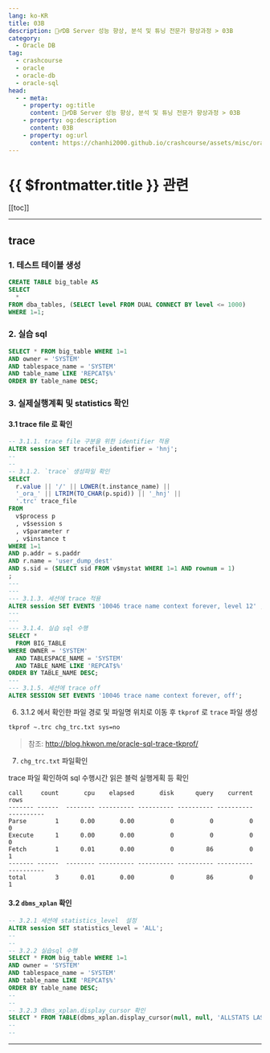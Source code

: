 ```yaml
---
lang: ko-KR
title: 03B
description: 🙆‍♂️DB Server 성능 향상, 분석 및 튜닝 전문가 향상과정 > 03B
category:
  - Oracle DB
tag: 
  - crashcourse
  - oracle
  - oracle-db
  - oracle-sql
head:
  - - meta:
    - property: og:title
      content: 🙆‍♂️DB Server 성능 향상, 분석 및 튜닝 전문가 향상과정 > 03B
    - property: og:description
      content: 03B
    - property: og:url
      content: https://chanhi2000.github.io/crashcourse/assets/misc/oracle-sql-db-tuning/03b.html
---
```


# {{ $frontmatter.title }} 관련

[[toc]]

---

## trace

### 1. 테스트 테이블 생성

```sql
CREATE TABLE big_table AS 
SELECT 
  * 
FROM dba_tables, (SELECT level FROM DUAL CONNECT BY level <= 1000)
WHERE 1=1;
```


### 2. 실습 sql

```sql
SELECT * FROM big_table WHERE 1=1
AND owner = 'SYSTEM'
AND tablespace_name = 'SYSTEM'
AND table_name LIKE 'REPCAT$%'
ORDER BY table_name DESC;
```

### 3. 실제실행계획 및 statistics 확인

#### 3.1 trace file 로 확인


```sql
-- 3.1.1. trace file 구분을 위한 identifier 적용
ALTER session SET tracefile_identifier = 'hnj';
--
--
-- 3.1.2. `trace` 생성파일 확인
SELECT 
  r.value || '/' || LOWER(t.instance_name) || 
  '_ora_' || LTRIM(TO_CHAR(p.spid)) || '_hnj' || 
  '.trc' trace_file
FROM 
  v$process p
  , v$session s
  , v$parameter r
  , v$instance t
WHERE 1=1
AND p.addr = s.paddr
AND r.name = 'user_dump_dest'
AND s.sid = (SELECT sid FROM v$mystat WHERE 1=1 AND rownum = 1)
; 
---
---
--- 3.1.3. 세션에 trace 적용
ALTER session SET EVENTS '10046 trace name context forever, level 12' ; -- level 12로 생성
---
---
--- 3.1.4. 실습 sql 수행
SELECT *
  FROM BIG_TABLE
WHERE OWNER = 'SYSTEM'
  AND TABLESPACE_NAME = 'SYSTEM'
  AND TABLE_NAME LIKE 'REPCAT$%'
ORDER BY TABLE_NAME DESC;
---
--- 3.1.5. 세션에 trace off
ALTER SESSION SET EVENTS '10046 trace name context forever, off';
```

6. 3.1.2 에서 확인한 파일 경로 및 파일명 위치로 이동 후 `tkprof` 로 `trace` 파일 생성

```sh
tkprof ~.trc chg_trc.txt sys=no
```

> 참조: http://blog.hkwon.me/oracle-sql-trace-tkprof/

7. `chg_trc.txt`  파일확인

trace 파일 확인하여 sql 수행시간 읽은 블럭 실행게획 등 확인

```
call     count       cpu    elapsed       disk      query    current        rows
------- ------  -------- ---------- ---------- ---------- ----------  ----------
Parse        1      0.00       0.00          0          0          0           0
Execute      1      0.00       0.00          0          0          0           0
Fetch        1      0.01       0.00          0         86          0           1
------- ------  -------- ---------- ---------- ---------- ----------  ----------
total        3      0.01       0.00          0         86          0           1
```

#### 3.2 `dbms_xplan` 확인

```sql
-- 3.2.1 세션에 statistics_level  설정
ALTER session SET statistics_level = 'ALL';
--
--
-- 3.2.2 실습sql 수행
SELECT * FROM big_table WHERE 1=1
AND owner = 'SYSTEM'
AND tablespace_name = 'SYSTEM'
AND table_name LIKE 'REPCAT$%'
ORDER BY table_name DESC;
--
--
-- 3.2.3 dbms_xplan.display_cursor 확인
SELECT * FROM TABLE(dbms_xplan.display_cursor(null, null, 'ALLSTATS LAST'));
--
--
```

---
